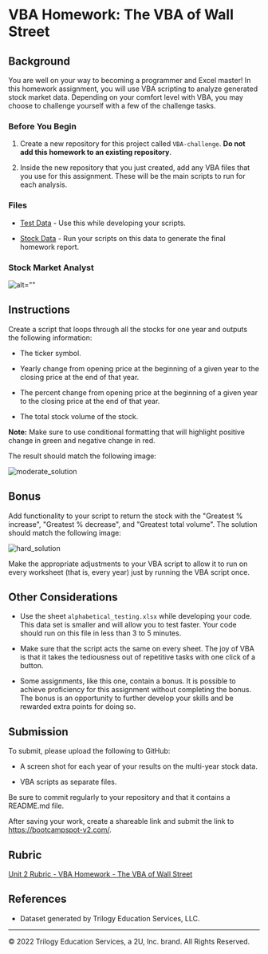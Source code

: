 # VBA Homework: The VBA of Wall Street

## Background

You are well on your way to becoming a programmer and Excel master! In this homework assignment, you will use VBA scripting to analyze generated stock market data. Depending on your comfort level with VBA, you may choose to challenge yourself with a few of the challenge tasks.

### Before You Begin

1. Create a new repository for this project called `VBA-challenge`. **Do not add this homework to an existing repository**.

2. Inside the new repository that you just created, add any VBA files that you use for this assignment. These will be the main scripts to run for each analysis.

### Files

* [Test Data](Resources/alphabetical_testing.xlsx) - Use this while developing your scripts.

* [Stock Data](Resources/Multiple_year_stock_data.xlsx) - Run your scripts on this data to generate the final homework report.

### Stock Market Analyst

![alt=""](Images/stockmarket.jpg)

## Instructions

Create a script that loops through all the stocks for one year and outputs the following information:

  * The ticker symbol.

  * Yearly change from opening price at the beginning of a given year to the closing price at the end of that year.

  * The percent change from opening price at the beginning of a given year to the closing price at the end of that year.

  * The total stock volume of the stock.

**Note:** Make sure to use conditional formatting that will highlight positive change in green and negative change in red.

The result should match the following image:

![moderate_solution](Images/moderate_solution.png)

## Bonus

Add functionality to your script to return the stock with the "Greatest % increase", "Greatest % decrease", and "Greatest total volume". The solution should match the following image:

![hard_solution](Images/hard_solution.png)

Make the appropriate adjustments to your VBA script to allow it to run on every worksheet (that is, every year) just by running the VBA script once.

## Other Considerations

* Use the sheet `alphabetical_testing.xlsx` while developing your code. This data set is smaller and will allow you to test faster. Your code should run on this file in less than 3 to 5 minutes.

* Make sure that the script acts the same on every sheet. The joy of VBA is that it takes the tediousness out of repetitive tasks with one click of a button.

* Some assignments, like this one, contain a bonus. It is possible to achieve proficiency for this assignment without completing the bonus. The bonus is an opportunity to further develop your skills and be rewarded extra points for doing so.

## Submission

To submit, please upload the following to GitHub:

  * A screen shot for each year of your results on the multi-year stock data.

  * VBA scripts as separate files.

Be sure to commit regularly to your repository and that it contains a README.md file.

After saving your work, create a shareable link and submit the link to <https://bootcampspot-v2.com/>.

## Rubric

[Unit 2 Rubric - VBA Homework - The VBA of Wall Street](https://docs.google.com/document/d/1OjDM3nyioVQ6nJkqeYlUK7SxQ3WZQvvV3T9MHCbnoWk/edit?usp=sharing)

## References

* Dataset generated by Trilogy Education Services, LLC.

- - -

© 2022 Trilogy Education Services, a 2U, Inc. brand. All Rights Reserved.



